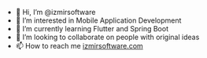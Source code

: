 - 👋 Hi, I’m @izmirsoftware
- 👀 I’m interested in Mobile Application Development
- 🌱 I’m currently learning Flutter and Spring Boot
- 💞️ I’m looking to collaborate on people with original ideas
- 📫 How to reach me <a href="http://izmirsoftware.com" target="_blank">izmirsoftware.com</a>

